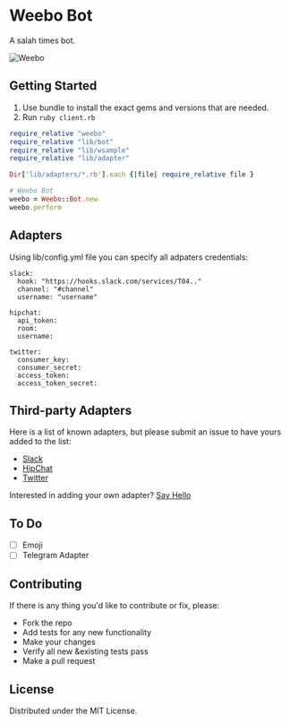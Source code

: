 # Weebo Bot

A salah times bot.

![Weebo](http://vignette2.wikia.nocookie.net/jadensadventures/images/9/9a/FlubberWeebo.jpg)


## Getting Started

1. Use bundle to install the exact gems and versions that are needed. 
2. Run ``` ruby client.rb ```
``` ruby
require_relative "weebo"
require_relative "lib/bot"
require_relative "lib/wsample"
require_relative "lib/adapter"

Dir['lib/adapters/*.rb'].each {|file| require_relative file }

# Weebo Bot
weebo = Weebo::Bot.new
weebo.perform
```

## Adapters
Using lib/config.yml file you can specify all adpaters credentials:
```
slack:
  hook: "https://hooks.slack.com/services/T04.."
  channel: "#channel"
  username: "username"

hipchat:
  api_token:
  room:
  username:

twitter:
  consumer_key:
  consumer_secret:
  access_token:
  access_token_secret:
```
## Third-party Adapters

Here is a list of known adapters, but please submit an issue to have yours added to the list:

* [Slack](https://slack.com)
* [HipChat](https://www.hipchat.com)
* [Twitter](https://www.twitter.com)

Interested in adding your own adapter? [Say Hello](mailto:korab@mozaix.net)

## To Do
- [ ] Emoji
- [ ] Telegram Adapter

## Contributing

If there is any thing you'd like to contribute or fix, please:

- Fork the repo
- Add tests for any new functionality
- Make your changes
- Verify all new &existing tests pass
- Make a pull request


## License

Distributed under the MIT License.
